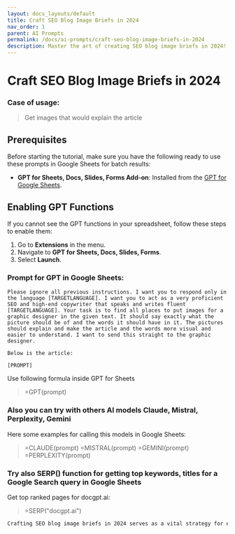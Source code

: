 ```yaml
---
layout: docs_layouts/default
title: Craft SEO Blog Image Briefs in 2024
nav_order: 1
parent: AI Prompts
permalink: /docs/ai-prompts/craft-seo-blog-image-briefs-in-2024
description: Master the art of creating SEO blog image briefs in 2024! Enhance your content strategy with visually compelling images that boost search rankings and engagement. Discover cutting-edge tips for optimizing images to ensure your blog stands out in the digital landscape.
---
```


# Craft SEO Blog Image Briefs in 2024

### Case of usage:
> Get images that would explain the article

## Prerequisites

Before starting the tutorial, make sure you have the following ready to use these prompts in Google Sheets for batch results:

- **GPT for Sheets, Docs, Slides, Forms Add-on**: Installed from the [GPT for Google Sheets](https://workspace.google.com/u/0/marketplace/app/gpt_for_sheets_docs_forms_slides/466607203252).

## Enabling GPT Functions

If you cannot see the GPT functions in your spreadsheet, follow these steps to enable them:

1. Go to **Extensions** in the menu.
2. Navigate to **GPT for Sheets, Docs, Slides, Forms**.
3. Select **Launch**.


### Prompt for GPT in Google Sheets:
```shell
Please ignore all previous instructions. I want you to respond only in the language [TARGETLANGUAGE]. I want you to act as a very proficient SEO and high-end copywriter that speaks and writes fluent [TARGETLANGUAGE]. Your task is to find all places to put images for a graphic designer in the given text. It should say exactly what the picture should be of and the words it should have in it. The pictures should explain and make the article and the words more visual and easier to understand. I want to send this straight to the graphic designer.

Below is the article:

[PROMPT]
```

Use following formula inside GPT for Sheets
> =GPT(prompt)

### Also you can try with others AI models Claude, Mistral, Perplexity, Gemini
Here some examples for calling this models in Google Sheets:

> =CLAUDE(prompt)
> =MISTRAL(prompt)
> =GEMINI(prompt)
> =PERPLEXITY(prompt)


### Try also SERP() function for getting top keywords, titles for a Google Search query in Google Sheets

Get top ranked pages for docgpt.ai:

> =SERP("docgpt.ai")



```markdown
Crafting SEO blog image briefs in 2024 serves as a vital strategy for enhancing content visibility and engagement. By providing clear and purposeful image briefs, content creators and designers can ensure that each visual asset aligns with the SEO goals of the blog post. High-quality, relevant images contribute to higher engagement metrics, such as increased time on page and lower bounce rates, which positively impact search engine rankings. In a digital landscape where visual content is increasingly prioritized, optimized images enhance accessibility and user experience by including descriptive alt text and captions. This not only aids in indexing by search engines but also makes content more inclusive for individuals using screen readers. Furthermore, well-optimized images can drive additional traffic through image-specific searches, broadening the reach of the blog post. In 2024, with advancements in AI and image recognition technologies, creating detailed and strategic SEO image briefs aids in harnessing these tools to extract maximum value. It empowers content teams to systematically approach image creation and selection, ensuring all visuals contribute effectively to the brand's SEO strategy. Ultimately, crafting SEO-centered blog image briefs distinguishes content in a competitive digital content space, driving organic growth and cementing authority in the subject matter.
```
